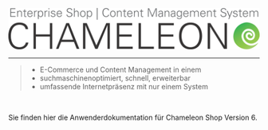 ![](/assets/chameleon_logo_neu.png)






----

                                                                                                                                         
> * E-Commerce und Content Management in einem
> * suchmaschinenoptimiert, schnell, erweiterbar 
> * umfassende Internetpräsenz mit nur einem System

</br>

Sie finden hier die Anwenderdokumentation für Chameleon Shop Version 6.












